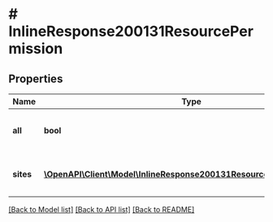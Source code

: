 # # InlineResponse200131ResourcePermission

## Properties

Name | Type | Description | Notes
------------ | ------------- | ------------- | -------------
**all** | **bool** | Pass &#x60;true&#x60; to allow access all groups | [optional] [default to true]
**sites** | [**\OpenAPI\Client\Model\InlineResponse200131ResourcePermissionSites[]**](InlineResponse200131ResourcePermissionSites.md) | Array of groups that are allowed access | [optional]

[[Back to Model list]](../../README.md#models) [[Back to API list]](../../README.md#endpoints) [[Back to README]](../../README.md)
